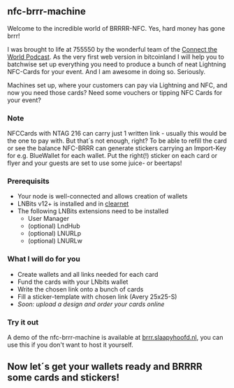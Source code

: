 ## nfc-brrr-machine
Welcome to the incredible world of BRRRR-NFC. Yes, hard money has gone brrr!

I was brought to life at 755550 by the wonderful team of the [Connect the World Podcast](https://youtu.be/zVYvrQhiWUU).
As the very first web version in bitcoinland I will help you to batchwise set up everything you need to produce a bunch of neat Lightning
NFC-Cards for your event. 
And I am awesome in doing so. Seriously.

Machines set up, where your customers can pay via Lightning and NFC, and now you need those cards? 
Need some vouchers or tipping NFC Cards for your event?
    
### Note
NFCCards with NTAG 216 can carry just 1 written link - usually this would be the one to pay with. 
But that´s not enough, right? To be able to refill the card or see the balance NFC-BRRR can generate stickers 
carrying an Import-Key for e.g. BlueWallet for each wallet. 
Put the right(!) sticker on each card or flyer and your guests are set to use some juice- or beertaps!

### Prerequisits
- Your node is well-connected and allows creation of wallets
- LNBits v12+ is installed and in [clearnet](https://github.com/TrezorHannes/vps-lnbits#5-vps-install-lnbits)
- The following LNBits extensions need to be installed
  - User Manager
  - (optional) LndHub
  - (optional) LNURLp
  - (optional) LNURLw

### What I will do for you
- Create wallets and all links needed for each card 
- Fund the cards with your LNbits wallet
- Write the chosen link onto a bunch of cards
- Fill a sticker-template with chosen link (Avery 25x25-S)
- *Soon: upload a design and order your cards online*

### Try it out
A demo of the nfc-brrr-machine is available at [brrr.slaapyhoofd.nl](https://brrr.slaapyhoofd.nl), you can use this if you don't want to host it yourself.

## Now let´s get your wallets ready and BRRRR some cards and stickers!
